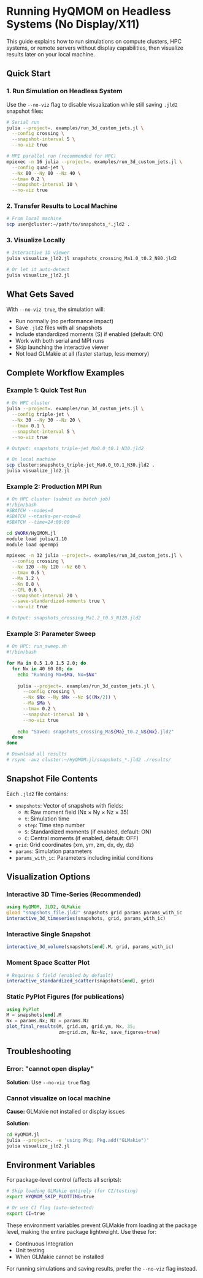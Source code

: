 # Running HyQMOM on Headless Systems (No Display/X11)

This guide explains how to run simulations on compute clusters, HPC systems, or remote servers without display capabilities, then visualize results later on your local machine.

## Quick Start

### 1. Run Simulation on Headless System

Use the `--no-viz` flag to disable visualization while still saving `.jld2` snapshot files:

```bash
# Serial run
julia --project=. examples/run_3d_custom_jets.jl \
  --config crossing \
  --snapshot-interval 5 \
  --no-viz true

# MPI parallel run (recommended for HPC)
mpiexec -n 16 julia --project=. examples/run_3d_custom_jets.jl \
  --config quad-jet \
  --Nx 80 --Ny 80 --Nz 40 \
  --tmax 0.2 \
  --snapshot-interval 10 \
  --no-viz true
```

### 2. Transfer Results to Local Machine

```bash
# From local machine
scp user@cluster:~/path/to/snapshots_*.jld2 .
```

### 3. Visualize Locally

```bash
# Interactive 3D viewer
julia visualize_jld2.jl snapshots_crossing_Ma1.0_t0.2_N80.jld2

# Or let it auto-detect
julia visualize_jld2.jl
```

## What Gets Saved

With `--no-viz true`, the simulation will:
- Run normally (no performance impact)
- Save `.jld2` files with all snapshots
- Include standardized moments (S) if enabled (default: ON)
- Work with both serial and MPI runs
- Skip launching the interactive viewer
- Not load GLMakie at all (faster startup, less memory)

## Complete Workflow Examples

### Example 1: Quick Test Run

```bash
# On HPC cluster
julia --project=. examples/run_3d_custom_jets.jl \
  --config triple-jet \
  --Nx 30 --Ny 30 --Nz 20 \
  --tmax 0.1 \
  --snapshot-interval 5 \
  --no-viz true

# Output: snapshots_triple-jet_Ma0.0_t0.1_N30.jld2

# On local machine
scp cluster:snapshots_triple-jet_Ma0.0_t0.1_N30.jld2 .
julia visualize_jld2.jl
```

### Example 2: Production MPI Run

```bash
# On HPC cluster (submit as batch job)
#!/bin/bash
#SBATCH --nodes=4
#SBATCH --ntasks-per-node=8
#SBATCH --time=24:00:00

cd $WORK/HyQMOM.jl
module load julia/1.10
module load openmpi

mpiexec -n 32 julia --project=. examples/run_3d_custom_jets.jl \
  --config crossing \
  --Nx 120 --Ny 120 --Nz 60 \
  --tmax 0.5 \
  --Ma 1.2 \
  --Kn 0.8 \
  --CFL 0.6 \
  --snapshot-interval 20 \
  --save-standardized-moments true \
  --no-viz true

# Output: snapshots_crossing_Ma1.2_t0.5_N120.jld2
```

### Example 3: Parameter Sweep

```bash
# On HPC: run_sweep.sh
#!/bin/bash

for Ma in 0.5 1.0 1.5 2.0; do
  for Nx in 40 60 80; do
    echo "Running Ma=$Ma, Nx=$Nx"
    
    julia --project=. examples/run_3d_custom_jets.jl \
      --config crossing \
      --Nx $Nx --Ny $Nx --Nz $((Nx/2)) \
      --Ma $Ma \
      --tmax 0.2 \
      --snapshot-interval 10 \
      --no-viz true
      
    echo "Saved: snapshots_crossing_Ma${Ma}_t0.2_N${Nx}.jld2"
  done
done

# Download all results
# rsync -avz cluster:~/HyQMOM.jl/snapshots_*.jld2 ./results/
```

## Snapshot File Contents

Each `.jld2` file contains:
- `snapshots`: Vector of snapshots with fields:
  - `M`: Raw moment field (Nx × Ny × Nz × 35)
  - `t`: Simulation time
  - `step`: Time step number
  - `S`: Standardized moments (if enabled, default: ON)
  - `C`: Central moments (if enabled, default: OFF)
- `grid`: Grid coordinates (xm, ym, zm, dx, dy, dz)
- `params`: Simulation parameters
- `params_with_ic`: Parameters including initial conditions

## Visualization Options

### Interactive 3D Time-Series (Recommended)
```julia
using HyQMOM, JLD2, GLMakie
@load "snapshots_file.jld2" snapshots grid params params_with_ic
interactive_3d_timeseries(snapshots, grid, params_with_ic)
```

### Interactive Single Snapshot
```julia
interactive_3d_volume(snapshots[end].M, grid, params_with_ic)
```

### Moment Space Scatter Plot
```julia
# Requires S field (enabled by default)
interactive_standardized_scatter(snapshots[end], grid)
```

### Static PyPlot Figures (for publications)
```julia
using PyPlot
M = snapshots[end].M
Nx = params.Nx; Nz = params.Nz
plot_final_results(M, grid.xm, grid.ym, Nx, 35; 
                   zm=grid.zm, Nz=Nz, save_figures=true)
```

## Troubleshooting

### Error: "cannot open display"
**Solution:** Use `--no-viz true` flag


### Cannot visualize on local machine
**Cause:** GLMakie not installed or display issues

**Solution:**
```bash
cd HyQMOM.jl
julia --project=. -e 'using Pkg; Pkg.add("GLMakie")'
julia visualize_jld2.jl
```


## Environment Variables

For package-level control (affects all scripts):

```bash
# Skip loading GLMakie entirely (for CI/testing)
export HYQMOM_SKIP_PLOTTING=true

# Or use CI flag (auto-detected)
export CI=true
```

These environment variables prevent GLMakie from loading at the package level, making the entire package lightweight. Use these for:
- Continuous Integration
- Unit testing
- When GLMakie cannot be installed

For running simulations and saving results, prefer the `--no-viz` flag instead.

